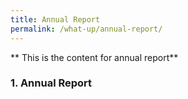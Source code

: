 ```yaml
---
title: Annual Report
permalink: /what-up/annual-report/
---
```


** This is the content for annual report**  


### 1. Annual Report
